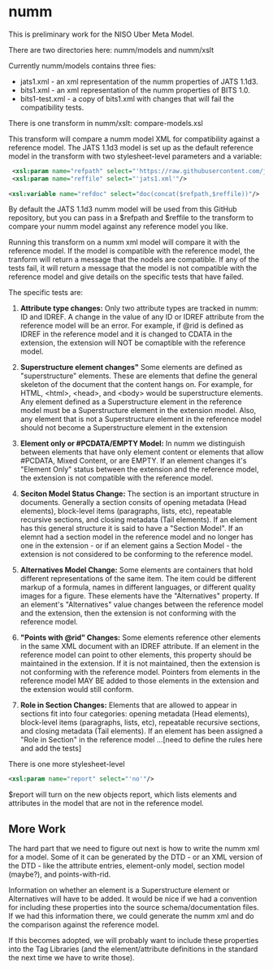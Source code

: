 # numm

This is preliminary work for the NISO Uber Meta Model.

There are two directories here: numm/models and numm/xslt

Currently numm/models contains three fies:
  * jats1.xml - an xml representation of the numm properties of JATS 1.1d3.
  * bits1.xml - an xml representation of the numm properties of BITS 1.0.
  * bits1-test.xml - a copy of bits1.xml with changes that will fail the compatibility tests. 

There is one transform in numm/xslt: compare-models.xsl

This transform will compare a numm model XML for compatibility against a reference model. The JATS 1.1d3 model is set up as the default reference model in the transform with two stylesheet-level parameters and a variable:

```xml
 <xsl:param name="refpath" select="'https://raw.githubusercontent.com/jeffbeckncbi/numm/master/models/'"/>
 <xsl:param name="reffile" select="'jats1.xml'"/>
          
<xsl:variable name="refdoc" select="doc(concat($refpath,$reffile))"/>
```
By default the JATS 1.1d3 numm model will be used from this GitHub repository, but you can pass in a $refpath and $reffile to the transform to compare your numm model against any reference model you like. 

Running this transform on a numm xml model will compare it with the reference model. If the model is compatible with the reference model, the tranform will return a message that the nodels are compatible. If any of the tests fail, it will return a message that the model is not compatible with the reference model and give details on the specific tests that have failed. 

The specific tests are:

1. **Attribute type changes:** Only two attribute types are tracked in numm: ID and IDREF. A change in the value of any ID or IDREF attribute from the reference model will be an error. For example, if @rid is defined as IDREF in the reference model and it is changed to CDATA in the extension, the extension will NOT be comaptible with the reference model.

2. **Superstructure element changes"** Some elements are defined as "superstructure" elements. These are elements that define the general skeleton of the document that the content hangs on. For example, for HTML, &lt;html>, &lt;head>, and &lt;body> would be superstructure elements. 
Any element defined as a Superstructure element in the reference model must be a Superstructure element in the extension model. Also, any element that is not a Superstructure element in the reference model should not become a Superstructure element in the extension

3. **Element only or #PCDATA/EMPTY Model:** In numm we distinguish between elements that have only element content or elements that allow #PCDATA, Mixed Content, or are EMPTY. If an element changes it's "Element Only" status between the extension and the reference model, the extension is not compatible with the reference model. 

4. **Seciton Model Status Change:** The section is an important structure in documents. Generally a section consits of opening metadata (Head elements), block-level items (paragraphs, lists, etc), repeatable recursive sections, and closing metadata (Tail elements). If an element has this general structure it is said to have a "Section Model". If an elemnt had a section model in the reference model and no longer has one in the extension - or if an element gains a Section Model - the extension is not considered to be conforming to the reference model. 

5. **Alternatives Model Change:** Some elements are containers that hold different representations of the same item. The item could be different markup of a formula, names in different languages, or different quality images for a figure. These elements have the "Alternatives" property. If an element's "Alternatives" value changes between the reference model and the extension, then the extension is not conforming with the reference model. 

6. **"Points with @rid" Changes:** Some elements reference other elements in the same XML document with an IDREF attribute. If an element in the reference model can point to other elements, this property should be maintained in the extension. If it is not maintained, then the extension is not conforming with the reference model. Pointers from elements in the reference model MAY BE added to those elements in the extension and the extension would still conform. 

7. **Role in Section Changes:** Elements that are allowed to appear in sections fit into four categories: opening metadata (Head elements), block-level items (paragraphs, lists, etc), repeatable recursive sections, and closing metadata (Tail elements). If an element has been assigned a "Role in Section" in the reference model ...[need to define the rules here and add the tests]





There is one more stylesheet-level 
```xml
<xsl:param name="report" select="'no'"/>
```
$report will turn on the new objects report, which lists elements and attributes in the model that are not in the reference model.

## More Work

The hard part that we need to figure out next is how to write the numm xml for a model. Some of it can be generated by the DTD - or an XML version of the DTD - like the attribute entries, element-only model, section model (maybe?), and points-with-rid.

Information on whether an element is a Superstructure element or Alternatives will have to be added. It would be nice if we had a convention for including these properties into the source schema/documentation files. If we had this information there, we could generate the numm xml and do the comparison against the reference model.

If this becomes adopted, we will probably want to include these properties into the Tag Libraries (and the element/attribute definitions in the standard the next time we have to write those). 
